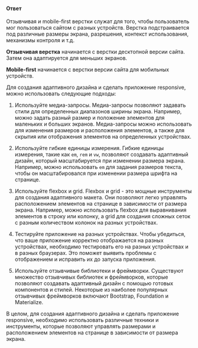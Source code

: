 #### Ответ

Отзывчивая и mobile-first верстки служат для того, чтобы пользователь мог пользоваться сайтом с разных устройств. Верстка подстраивается под различные размеры экрана, разрешения, контекст использования, механизмы контроля и т.д.

**Отзывчивая верстка** начинается с верстки десктопной версии сайта. Затем она адаптируется для меньших экранов.

**Mobile-first** начинается с верстки версии сайта для мобильных устройств.

Для создания адаптивного дизайна и сделать приложение responsive, можно использовать следующие подходы:

1. Используйте медиа-запросы. Медиа-запросы позволяют задавать стили для определенных диапазонов ширины экрана. Например, можно задать разный размер и положение элементов для маленьких и больших экранов. Медиа-запросы можно использовать для изменения размеров и расположения элементов, а также для скрытия или отображения элементов на определенных устройствах.
    
2. Используйте гибкие единицы измерения. Гибкие единицы измерения, такие как `em`, `rem` и `vw`, позволяют создавать адаптивный дизайн, который масштабируется при изменении размера экрана. Например, можно использовать `em` для задания размеров текста, чтобы он масштабировался при изменении размера шрифта на странице.
    
3. Используйте flexbox и grid. Flexbox и grid - это мощные инструменты для создания адаптивного макета. Они позволяют легко управлять расположением элементов на странице в зависимости от размера экрана. Например, можно использовать flexbox для выравнивания элементов в строку или колонку, а grid для создания сложных сеток с разным количеством колонок на разных устройствах.
    
4. Тестируйте приложение на разных устройствах. Чтобы убедиться, что ваше приложение корректно отображается на разных устройствах, необходимо тестировать его на разных устройствах и в разных браузерах. Это поможет выявить проблемы с отображением и исправить их до запуска приложения.
    
5. Используйте отзывчивые библиотеки и фреймворки. Существуют множество отзывчивых библиотек и фреймворков, которые позволяют создавать адаптивный дизайн с помощью готовых компонентов и стилей. Некоторые из наиболее популярных отзывчивых фреймворков включают Bootstrap, Foundation и Materialize.
    

В целом, для создания адаптивного дизайна и сделать приложение responsive, необходимо использовать различные техники и инструменты, которые позволяют управлять размерами и расположением элементов на странице в зависимости от размера экрана.